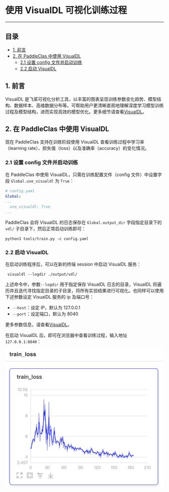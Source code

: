 # 使用 VisualDL 可视化训练过程

---

## 目录
* [1. 前言](#1)
* [2. 在 PaddleClas 中使用 VisualDL](#2)
    * [2.1 设置 config 文件并启动训练](#2.1)
    * [2.2 启动 VisualDL](#2.2)

<a name='1'></a>

## 1. 前言
VisualDL 是飞桨可视化分析工具，以丰富的图表呈现训练参数变化趋势、模型结构、数据样本、高维数据分布等。可帮助用户更清晰直观地理解深度学习模型训练过程及模型结构，进而实现高效的模型优化。更多细节请查看[VisualDL](https://github.com/PaddlePaddle/VisualDL/)。

<a name='2'></a>

## 2. 在 PaddleClas 中使用 VisualDL
现在 PaddleClas 支持在训练阶段使用 VisualDL 查看训练过程中学习率（learning rate）、损失值（loss）以及准确率（accuracy）的变化情况。

<a name='2.1'></a>

### 2.1 设置 config 文件并启动训练
在 PaddleClas 中使用 VisualDL，只需在训练配置文件（config 文件）中设置字段 `Global.use_visualdl` 为 `True`：

```yaml
# config.yaml
Global:
...
  use_visualdl: True
...
```

PaddleClas 会将 VisualDL 的日志保存在 `Global.output_dir` 字段指定目录下的 `vdl/` 子目录下，然后正常启动训练即可：

```shell
python3 tools/train.py -c config.yaml
```
<a name='2.2'></a>

### 2.2 启动 VisualDL
在启动训练程序后，可以在新的终端 session 中启动 VisualDL 服务：

```shell
 visualdl --logdir ./output/vdl/
 ```

上述命令中，参数`--logdir` 用于指定保存 VisualDL 日志的目录，VisualDL 将遍历并且迭代寻找指定目录的子目录，将所有实验结果进行可视化。也同样可以使用下述参数设定 VisualDL 服务的 ip 及端口号：
* `--host`：设定 IP，默认为 127.0.0.1
* `--port`：设定端口，默认为 8040

更多参数信息，请查看[VisualDL](https://github.com/PaddlePaddle/VisualDL/blob/develop/README_CN.md#2-%E5%90%AF%E5%8A%A8%E9%9D%A2%E6%9D%BF)。

在启动 VisualDL 后，即可在浏览器中查看训练过程，输入地址 `127.0.0.1:8840`：

![](../../images/VisualDL/train_loss.png)

